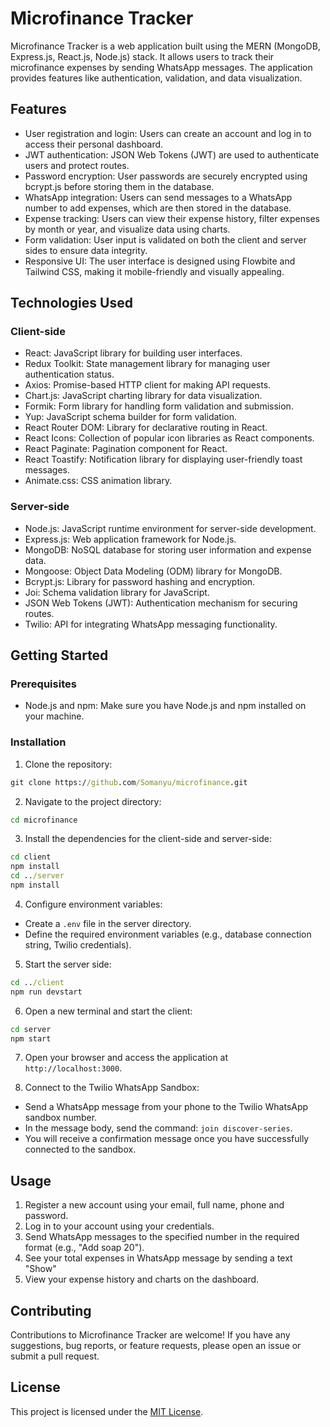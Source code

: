 # Microfinance Tracker
Microfinance Tracker is a web application built using the MERN (MongoDB, Express.js, React.js, Node.js) stack. It allows users to track their microfinance expenses by sending WhatsApp messages. The application provides features like authentication, validation, and data visualization.

## Features

- User registration and login: Users can create an account and log in to access their personal dashboard.
- JWT authentication: JSON Web Tokens (JWT) are used to authenticate users and protect routes.
- Password encryption: User passwords are securely encrypted using bcrypt.js before storing them in the database.
- WhatsApp integration: Users can send messages to a WhatsApp number to add expenses, which are then stored in the database.
- Expense tracking: Users can view their expense history, filter expenses by month or year, and visualize data using charts.
- Form validation: User input is validated on both the client and server sides to ensure data integrity.
- Responsive UI: The user interface is designed using Flowbite and Tailwind CSS, making it mobile-friendly and visually appealing.

## Technologies Used

### Client-side

- React: JavaScript library for building user interfaces.
- Redux Toolkit: State management library for managing user authentication status.
- Axios: Promise-based HTTP client for making API requests.
- Chart.js: JavaScript charting library for data visualization.
- Formik: Form library for handling form validation and submission.
- Yup: JavaScript schema builder for form validation.
- React Router DOM: Library for declarative routing in React.
- React Icons: Collection of popular icon libraries as React components.
- React Paginate: Pagination component for React.
- React Toastify: Notification library for displaying user-friendly toast messages.
- Animate.css: CSS animation library.

### Server-side

- Node.js: JavaScript runtime environment for server-side development.
- Express.js: Web application framework for Node.js.
- MongoDB: NoSQL database for storing user information and expense data.
- Mongoose: Object Data Modeling (ODM) library for MongoDB.
- Bcrypt.js: Library for password hashing and encryption.
- Joi: Schema validation library for JavaScript.
- JSON Web Tokens (JWT): Authentication mechanism for securing routes.
- Twilio: API for integrating WhatsApp messaging functionality.

## Getting Started

### Prerequisites

- Node.js and npm: Make sure you have Node.js and npm installed on your machine.

### Installation

1. Clone the repository:
```cmd 
git clone https://github.com/Somanyu/microfinance.git
```

2. Navigate to the project directory:
```cmd
cd microfinance
```

3. Install the dependencies for the client-side and server-side:

```cmd
cd client
npm install
cd ../server
npm install
```

4. Configure environment variables:

- Create a `.env` file in the server directory.
- Define the required environment variables (e.g., database connection string, Twilio credentials).

5. Start the server side:
```cmd
cd ../client
npm run devstart
```
6. Open a new terminal and start the client:
```cmd
cd server
npm start
```
7. Open your browser and access the application at `http://localhost:3000`.

8. Connect to the Twilio WhatsApp Sandbox:

- Send a WhatsApp message from your phone to the Twilio WhatsApp sandbox number.
- In the message body, send the command: `join discover-series`.
- You will receive a confirmation message once you have successfully connected to the sandbox.

## Usage

1. Register a new account using your email, full name, phone and password.
2. Log in to your account using your credentials.
3. Send WhatsApp messages to the specified number in the required format (e.g., "Add soap 20").
4. See your total expenses in WhatsApp message by sending a text "Show"
5. View your expense history and charts on the dashboard.

## Contributing

Contributions to Microfinance Tracker are welcome! If you have any suggestions, bug reports, or feature requests, please open an issue or submit a pull request.

## License

This project is licensed under the [MIT License](https://github.com/Somanyu/microfinance/blob/master/LICENSE).
